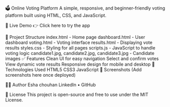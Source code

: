 🗳️ Online Voting Platform
A simple, responsive, and beginner-friendly voting platform built using HTML, CSS, and JavaScript.

🔗 Live Demo
👉 Click here to try the app

📁 Project Structure
index.html - Home page
dashboard.html - User dashboard
voting.html - Voting interface
results.html - Displaying vote results
styles.css - Styling for all pages
scripts.js - JavaScript to handle voting logic
candidate1.jpg, candidate2.jpg, candidate3.jpg - Candidate images
✅ Features
Clean UI for easy navigation
Select and confirm votes
View dynamic vote results
Responsive design for mobile and desktop
🚀 Technologies Used
HTML5
CSS3
JavaScript
📸 Screenshots
(Add screenshots here once deployed)

👨‍💻 Author
Esha chouhan
LinkedIn • GitHub

📄 License
This project is open-source and free to use under the MIT License.

